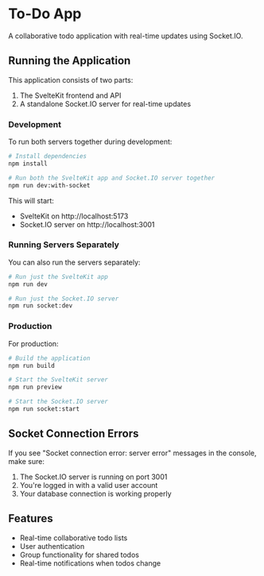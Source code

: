 # To-Do App

A collaborative todo application with real-time updates using Socket.IO.

## Running the Application

This application consists of two parts:

1. The SvelteKit frontend and API
2. A standalone Socket.IO server for real-time updates

### Development

To run both servers together during development:

```bash
# Install dependencies
npm install

# Run both the SvelteKit app and Socket.IO server together
npm run dev:with-socket
```

This will start:

- SvelteKit on http://localhost:5173
- Socket.IO server on http://localhost:3001

### Running Servers Separately

You can also run the servers separately:

```bash
# Run just the SvelteKit app
npm run dev

# Run just the Socket.IO server
npm run socket:dev
```

### Production

For production:

```bash
# Build the application
npm run build

# Start the SvelteKit server
npm run preview

# Start the Socket.IO server
npm run socket:start
```

## Socket Connection Errors

If you see "Socket connection error: server error" messages in the console, make sure:

1. The Socket.IO server is running on port 3001
2. You're logged in with a valid user account
3. Your database connection is working properly

## Features

- Real-time collaborative todo lists
- User authentication
- Group functionality for shared todos
- Real-time notifications when todos change
